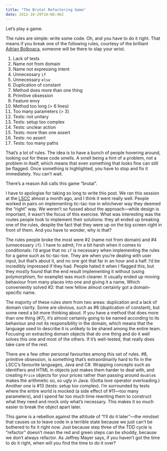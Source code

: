 ```yaml
---
title: "The Brutal Refactoring Game"
date: 2012-10-29T10:08:46Z
---
```


Let’s play a game.

The rules are simple: write some code. Oh, and you have to do it right.
That means if you break one of the following rules, courtesy of the
brilliant [Adrian Bolboaca](https://twitter.com/adibolb), someone will
be there to slap your wrist.

1.  Lack of tests
2.  Name not from domain
3.  Name not expressing intent
4.  Unnecessary `if`
5.  Unnecessary `else`
6.  Duplication of constant
7.  Method does more than one thing
8.  Primitive obsession
9.  Feature envy
10. Method too long (\> 6 lines)
11. Too many parameters (\> 3)
12. Tests: not unitary
13. Tests: setup too complex
14. Tests: unclear action
15. Tests: more than one assert
16. Tests: no assert
17. Tests: too many paths

That’s a lot of rules. The idea is to have a bunch of people hovering
around, looking out for these code smells. A smell being a hint of a
problem, not a problem in itself, which means that even something that
looks fine can still be flagged. Once something is highlighted, you have
to stop and fix it immediately. You can’t wait.

There’s a reason Adi calls this game “brutal”.

I have to apologise for taking so long to write this post. We ran this
session at the
[LSCC](http://www.meetup.com/london-software-craftsmanship/) almost a
month ago, and I think it went really well. People worked in pairs on
implementing tic-tac-toe in whichever way they deemed the “right” way.
We weren’t so fussed about the approach—while design is important, it
wasn’t the focus of this exercise. What was interesting was the routes
people took to implement their solutions: they all ended up breaking one
of the rules, despite the fact that they were up on the big screen right
in front of them. And you have to wonder, why is that?

The rules people broke the most were \#2 (name not from domain) and \#4
(unnecessary `if`). I have to admit, I’m a bit harsh when it comes to
conditionals: I’d argue that no `if` is necessary when implementing the
rules for a game such as tic-tac-toe. They are when you’re dealing with
user input, but that’s about it, and no one got that far in an hour and
a half. I’d be incredibly impressed if they had. People hated it when I
flagged this, but they mostly found that the end result implementing it
without (using polymorphism, for example) was much cleaner. It usually
ended up moving behaviour from many places into one and giving it a
name, Which conveniently solved \#2: that new fellow almost certainly
got a domain-specific name.

The majority of these rules stem from two areas: duplication and a lack
of domain clarity. Some are obvious, such as \#6 (duplication of
constant), but some need a bit more thinking about. If you have a method
that does more than one thing (\#7), it’s almost certainly going to be
named according to its behaviour and not its responsibility in the
domain, which means that the language used to describe it is unlikely to
be shared among the entire team. Focusing on extracting domain objects
that do one thing and do it well solves this one and most of the others.
If it’s well-tested, that really does take care of the rest.

There are a few other personal favourites among this set of rules. \#8,
primitive obsession, is something that’s extraordinarily hard to fix in
the LSCC’s favourite languages, Java and C\#. Wrapping concepts such as
identifiers and HTML in objects just makes them harder to deal with, and
creating `Price` objects for your prices rather than passing around
`double`s makes the arithmetic so, so ugly in Java. (Gotta love operator
overloading.) Another one is \#13 (tests: setup too complex). I’m
surrounded by tests where the entire world is mocked (a side effect of
\#11—too many parameters), and I spend far too much time rewriting them
to construct what they need and mock only what’s necessary. This makes
it so much easier to break the object apart later.

This game is a rebellion against the attitude of “I’ll do it later”—the
mindset that causes us to leave code in a terrible state because we just
can’t be bothered to fix it right now. Just because step three of the
TDD cycle is “refactor” doesn’t mean the red and green steps can be
shoddy, because we don’t always refactor. As Jeffrey Mayer says, if you
haven’t got the time to do it right, when will you find the time to do
it over?
